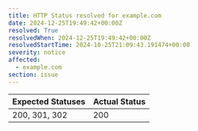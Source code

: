 ```yaml
---
title: HTTP Status resolved for example.com
date: 2024-12-25T19:49:42+00:00Z
resolved: True
resolvedWhen: 2024-12-25T19:49:42+00:00Z
resolvedStartTime: 2024-10-25T21:09:43.191474+00:00
severity: notice
affected:
  - example.com
section: issue
---
```


| Expected Statuses | Actual Status  |
|-------------------|----------------|
| 200, 301, 302 | 200 |
